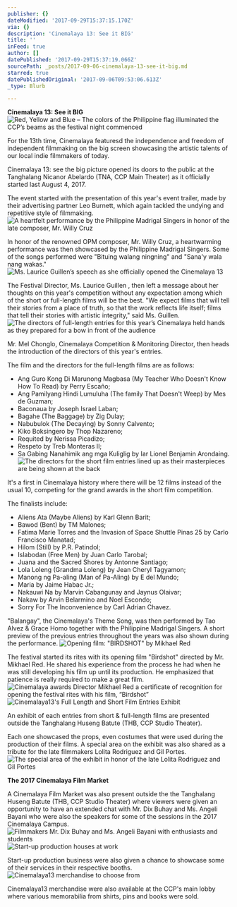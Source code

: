 ```yaml
---
publisher: {}
dateModified: '2017-09-29T15:37:15.170Z'
via: {}
description: 'Cinemalaya 13: See it BIG'
title: ''
inFeed: true
author: []
datePublished: '2017-09-29T15:37:19.066Z'
sourcePath: _posts/2017-09-06-cinemalaya-13-see-it-big.md
starred: true
datePublishedOriginal: '2017-09-06T09:53:06.613Z'
_type: Blurb

---
```

**Cinemalaya 13: See it BIG**
![Red, Yellow and Blue – The colors of the Philippine flag illuminated the CCP’s beams as the festival night commenced](https://the-grid-user-content.s3-us-west-2.amazonaws.com/1f8b27e4-912f-4b8d-9f5f-1474b1e698a5.jpg)

For the 13th time, Cinemalaya featuresd the independence and freedom of independent filmmaking on the big screen showcasing the artistic talents of our local indie filmmakers of today.

Cinemalaya 13: see the big picture opened its doors to the public at the Tanghalang Nicanor Abelardo (TNA, CCP Main Theater) as it officially started last August 4, 2017\.

The event started with the presentation of this year's event trailer, made by their advertising partner Leo Burnett, which again tackled the undying and repetitive style of filmmaking.
![A heartfelt performance by the Philippine Madrigal Singers in honor of the late composer, Mr. Willy Cruz](https://the-grid-user-content.s3-us-west-2.amazonaws.com/459b0773-f381-4a97-9e00-0d317a5cf74f.jpg)

In honor of the renowned OPM composer, Mr. Willy Cruz, a heartwarming performance was then showcased by the Philippine Madrigal Singers. Some of the songs performed were "Bituing walang ningning" and "Sana'y wala nang wakas."
![Ms. Laurice Guillen’s speech as she officially opened the Cinemalaya 13](https://the-grid-user-content.s3-us-west-2.amazonaws.com/ef632d3d-9e55-40ab-82e3-33bb6fe5f15d.jpg)

The Festival Director, Ms. Laurice Guillen , then left a message about her thoughts on this year's competition without any expectation among which of the short or full-length films will be the best. "We expect films that will tell their stories from a place of truth, so that the work reflects life itself; films that tell their stories with artistic integrity," said Ms. Guillen.
![The directors of full-length entries for this year’s Cinemalaya held hands as they prepared for a bow in front of the audience](https://the-grid-user-content.s3-us-west-2.amazonaws.com/8fc11a1f-057b-472e-a859-963d088196ac.jpg)

Mr. Mel Chonglo, Cinemalaya Competition & Monitoring Director, then heads the introduction of the directors of this year's entries.

The film and the directors for the full-length films are as follows:

* Ang Guro Kong Di Marunong Magbasa (My Teacher Who Doesn't Know How To Read) by Perry Escaño;
* Ang Pamilyang Hindi Lumuluha (The family That Doesn't Weep) by Mes de Guzman;
* Baconaua by Joseph Israel Laban;
* Bagahe (The Baggage) by Zig Dulay;
* Nabubulok (The Decaying) by Sonny Calvento;
* Kiko Boksingero by Thop Nazareno;
* Requited by Nerissa Picadizo;
* Respeto by Treb Monteras II;
* Sa Gabing Nanahimik ang mga Kuliglig by Iar Lionel Benjamin Arondaing.
![The directors for the short film entries lined up as their masterpieces are being shown at the back](https://the-grid-user-content.s3-us-west-2.amazonaws.com/abdcdbba-66de-4d65-bbf4-134f646e2cb1.jpg)

It's a first in Cinemalaya history where there will be 12 films instead of the usual 10, competing for the grand awards in the short film competition.

The finalists include:

* Aliens Ata (Maybe Aliens) by Karl Glenn Barit;
* Bawod (Bent) by TM Malones;
* Fatima Marie Torres and the Invasion of Space Shuttle Pinas 25 by Carlo Francisco Manatad;
* Hilom (Still) by P.R. Patindol;
* Islabodan (Free Men) by Juan Carlo Tarobal;
* Juana and the Sacred Shores by Antonne Santiago;
* Lola Loleng (Grandma Loleng) by Jean Cheryl Tagyamon;
* Manong ng Pa-aling (Man of Pa-Aling) by E del Mundo;
* Maria by Jaime Habac Jr.;
* Nakauwi Na by Marvin Cabangunay and Jaynus Olaivar;
* Nakaw by Arvin Belarmino and Noel Escondo;
* Sorry For The Inconvenience by Carl Adrian Chavez.

"Balangay", the Cinemalaya's Theme Song, was then performed by Tao Alvez & Grace Homo together with the Philippine Madrigal Singers. A short preview of the previous entries throughout the years was also shown during the performance.
![Opening film: "BIRDSHOT" by Mikhael Red](https://the-grid-user-content.s3-us-west-2.amazonaws.com/4e0ba59f-3deb-45fb-ab74-f534a597fc0b.jpg)

The festival started its rites with its opening film "Birdshot" directed by Mr. Mikhael Red. He shared his experience from the process he had when he was still developing his film up until its production. He emphasized that patience is really required to make a great film.
![Cinemalaya awards Director Mikhael Red a certificate of recognition for opening the festival rites with his film, “Birdshot”](https://the-grid-user-content.s3-us-west-2.amazonaws.com/badaa283-7ca1-4704-b283-d6c13a6acdd6.jpg)
![Cinemalaya13's Full Length and Short Film Entries Exhibit](https://the-grid-user-content.s3-us-west-2.amazonaws.com/fc4ae70a-551d-436f-af83-b57ad29db92e.jpg)

An exhibit of each entries from short & full-length films are presented outside the Tanghalang Huseng Batute (THB, CCP Studio Theater).

Each one showcased the props, even costumes that were used during the production of their films. A special area on the exhibit was also shared as a tribute for the late filmmakers Lolita Rodriguez and Gil Portes.
![The special area of the exhibit in honor of the late Lolita Rodriguez and Gil Portes](https://the-grid-user-content.s3-us-west-2.amazonaws.com/91b2a0f0-3e1e-4d80-a72e-90abbb836a88.jpg)

**The 2017 Cinemalaya Film Market**

A Cinemalaya Film Market was also present outside the the Tanghalang Huseng Batute (THB, CCP Studio Theater) where viewers were given an opportunity to have an extended chat with Mr. Dix Buhay and Ms. Angeli Bayani who were also the speakers for some of the sessions in the 2017 Cinemalaya Campus.
![Filmmakers Mr. Dix Buhay and Ms. Angeli Bayani with enthusiasts and students](https://the-grid-user-content.s3-us-west-2.amazonaws.com/05be9799-4126-445a-a41c-00343a67ac20.jpg)
![Start-up production houses at work](https://the-grid-user-content.s3-us-west-2.amazonaws.com/7c2af668-92e4-43e8-acf5-07bd761c1454.jpg)

Start-up production business were also given a chance to showcase some of their services in their respective booths.
![Cinemalaya13 merchandise to choose from](https://the-grid-user-content.s3-us-west-2.amazonaws.com/4ab3ecbc-1ada-4f73-ad34-d7f39dd1bf59.jpg)

Cinemalaya13 merchandise were also available at the CCP's main lobby where various memorabilia from shirts, pins and books were sold.